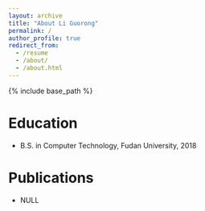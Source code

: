 ```yaml
---
layout: archive
title: "About Li Guorong"
permalink: /
author_profile: true
redirect_from:
  - /resume
  - /about/
  - /about.html
---
```


{% include base_path %}


Education
======
* B.S. in Computer Technology, Fudan University, 2018


Publications
======
* NULL

